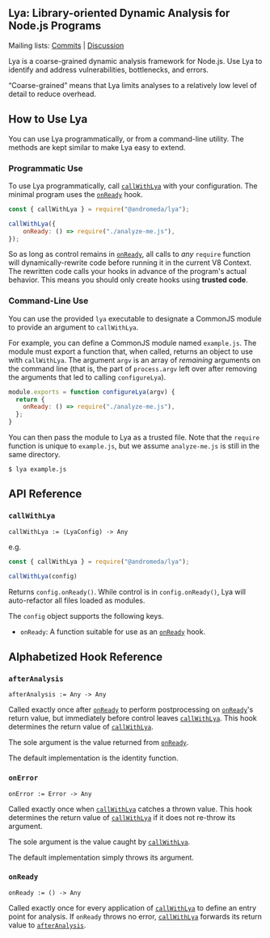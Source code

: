 ## Lya: Library-oriented Dynamic Analysis for Node.js Programs

Mailing lists: [Commits](lya-commits@googlegroups.com) | [Discussion](lya-discuss@googlegroups.com)

Lya is a coarse-grained dynamic analysis framework for Node.js. Use
Lya to identify and address vulnerabilities, bottlenecks, and errors.

“Coarse-grained” means that Lya limits analyses to a relatively low
level of detail to reduce overhead.


## How to Use Lya

You can use Lya programmatically, or from a command-line utility.  The
methods are kept similar to make Lya easy to extend.


### Programmatic Use

To use Lya programmatically, call [`callWithLya`][] with your
configuration. The minimal program uses the [`onReady`][] hook.

```JavaScript
const { callWithLya } = require("@andromeda/lya");

callWithLya({
    onReady: () => require("./analyze-me.js"),
});
```

So as long as control remains in [`onReady`][], all calls to _any_
`require` function will dynamically-rewrite code before running it in
the current V8 Context. The rewritten code calls your hooks in advance
of the program's actual behavior. This means you should only create
hooks using __trusted code__.


### Command-Line Use

You can use the provided `lya` executable to designate a CommonJS
module to provide an argument to `callWithLya`.

For example, you can define a CommonJS module named `example.js`.  The
module must export a function that, when called, returns an object to
use with `callWithLya`. The argument `argv` is an array of _remaining_
arguments on the command line (that is, the part of `process.argv`
left over after removing the arguments that led to calling
`configureLya`).

```javascript
module.exports = function configureLya(argv) {
  return {
    onReady: () => require("./analyze-me.js"),
  };
}
```

You can then pass the module to Lya as a trusted file. Note that the
`require` function is unique to `example.js`, but we assume
`analyze-me.js` is still in the same directory.

```console
$ lya example.js
```


## API Reference

### `callWithLya`
[`callWithLya`]: #callwithlya

`callWithLya := (LyaConfig) -> Any`

e.g.

```javascript
const { callWithLya } = require("@andromeda/lya");

callWithLya(config)
```

Returns `config.onReady()`. While control is in `config.onReady()`,
Lya will auto-refactor all files loaded as modules.


The `config` object supports the following keys.

* `onReady`: A function suitable for use as an [`onReady`][] hook.


## Alphabetized Hook Reference

### `afterAnalysis`
[`afterAnalysis`]: #afteranalysis

`afterAnalysis := Any -> Any`

Called exactly once after [`onReady`][] to perform postprocessing on
[`onReady`][]'s return value, but immediately before control leaves
[`callWithLya`][]. This hook determines the return value of
[`callWithLya`][].

The sole argument is the value returned from [`onReady`][].

The default implementation is the identity function.


### `onError`
[`onError`]: #onerror

`onError := Error -> Any`

Called exactly once when [`callWithLya`][] catches a thrown
value. This hook determines the return value of [`callWithLya`][] if
it does not re-throw its argument.

The sole argument is the value caught by [`callWithLya`][].

The default implementation simply throws its argument.


### `onReady`
[`onReady`]: #onready

`onReady := () -> Any`

Called exactly once for every application of [`callWithLya`][] to
define an entry point for analysis. If `onReady` throws no error,
[`callWithLya`][] forwards its return value to [`afterAnalysis`][].
